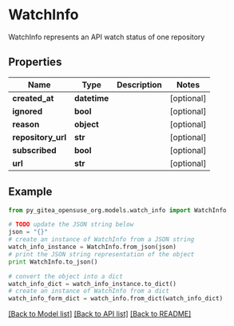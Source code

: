 # WatchInfo

WatchInfo represents an API watch status of one repository

## Properties
Name | Type | Description | Notes
------------ | ------------- | ------------- | -------------
**created_at** | **datetime** |  | [optional] 
**ignored** | **bool** |  | [optional] 
**reason** | **object** |  | [optional] 
**repository_url** | **str** |  | [optional] 
**subscribed** | **bool** |  | [optional] 
**url** | **str** |  | [optional] 

## Example

```python
from py_gitea_opensuse_org.models.watch_info import WatchInfo

# TODO update the JSON string below
json = "{}"
# create an instance of WatchInfo from a JSON string
watch_info_instance = WatchInfo.from_json(json)
# print the JSON string representation of the object
print WatchInfo.to_json()

# convert the object into a dict
watch_info_dict = watch_info_instance.to_dict()
# create an instance of WatchInfo from a dict
watch_info_form_dict = watch_info.from_dict(watch_info_dict)
```
[[Back to Model list]](../README.md#documentation-for-models) [[Back to API list]](../README.md#documentation-for-api-endpoints) [[Back to README]](../README.md)


